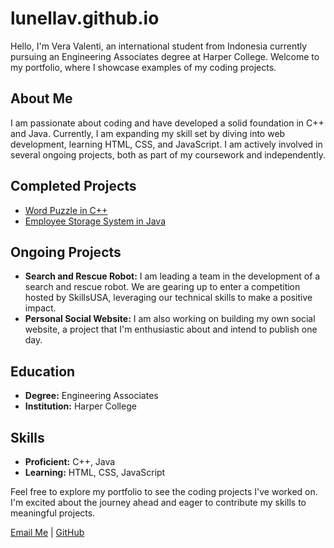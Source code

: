 # lunellav.github.io

Hello, I'm Vera Valenti, an international student from Indonesia currently pursuing an Engineering Associates degree at Harper College. Welcome to my portfolio, where I showcase examples of my coding projects.

## About Me

I am passionate about coding and have developed a solid foundation in C++ and Java. Currently, I am expanding my skill set by diving into web development, learning HTML, CSS, and JavaScript. I am actively involved in several ongoing projects, both as part of my coursework and independently.

## Completed Projects
- [Word Puzzle in C++](https://github.com/lunellav/Word-Puzzle.git)
- [Employee Storage System in Java](https://github.com/lunellav/Employee-Storage-System.git)

## Ongoing Projects

- **Search and Rescue Robot:** I am leading a team in the development of a search and rescue robot. We are gearing up to enter a competition hosted by SkillsUSA, leveraging our technical skills to make a positive impact.
- **Personal Social Website:** I am also working on building my own social website, a project that I'm enthusiastic about and intend to publish one day.

## Education

- **Degree:** Engineering Associates
- **Institution:** Harper College

## Skills

- **Proficient:** C++, Java
- **Learning:** HTML, CSS, JavaScript

Feel free to explore my portfolio to see the coding projects I've worked on. I'm excited about the journey ahead and eager to contribute my skills to meaningful projects.

[Email Me](mailto:verathing@gmail.com) | [GitHub](https://github.com/lunellav)
